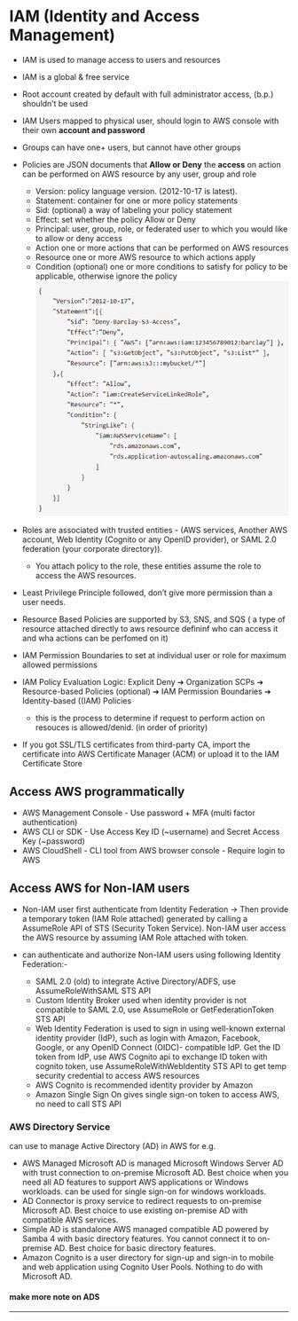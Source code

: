 # IAM (Identity and Access Management)
- IAM is used to manage access to users and resources
- IAM is a global & free service
- Root account created by default with full administrator access, (b.p.) shouldn’t be used
- IAM Users mapped to physical user, should login to AWS console with their own **account and password**
- Groups can have one+ users, but cannot have other groups
- Policies are JSON documents that **Allow or Deny** the **access** on action can be performed on AWS resource by any user, group and role
    - Version: policy language version. (2012-10-17 is latest).
    - Statement: container for one or more policy statements
    - Sid: (optional) a way of labeling your policy statement
    - Effect: set whether the policy Allow or Deny
    - Principal: user, group, role, or federated user to which you would like to allow or deny access
    - Action one or more actions that can be performed on AWS resources
    - Resource one or more AWS resource to which actions apply
    - Condition (optional) one or more conditions to satisfy for policy to be applicable, otherwise ignore the policy
        ![alt text](image-1.png)


- Roles are associated with trusted entities - (AWS services, Another AWS account, Web Identity (Cognito or any OpenID provider), or SAML 2.0 federation (your corporate directory)). 
    - You attach policy to the role, these entities assume the role to access the AWS resources.

- Least Privilege Principle followed, don’t give more permission than a user needs.
- Resource Based Policies are supported by S3, SNS, and SQS ( a type of resource attached directly to aws resource defininf who can access it and wha actions can be perfomed on it)
- IAM Permission Boundaries to set at individual user or role for maximum allowed permissions
- IAM Policy Evaluation Logic: Explicit Deny ➔  Organization SCPs ➔  Resource-based Policies (optional) ➔  IAM Permission Boundaries ➔ Identity-based ((IAM) Policies
    - this is the process to determine if request to perform action on resouces is allowed/denid. (in order of priority)
- If you got SSL/TLS certificates from third-party CA, import the certificate into AWS Certificate Manager (ACM) or upload it to the IAM Certificate Store
  
## Access AWS programmatically
- AWS Management Console - Use password + MFA (multi factor authentication)
- AWS CLI or SDK - Use Access Key ID (~username) and Secret Access Key (~password)
- AWS CloudShell - CLI tool from AWS browser console - Require login to AWS


## Access AWS for Non-IAM users
- Non-IAM user first authenticate from Identity Federation -> Then provide a temporary token (IAM Role attached) generated by calling a AssumeRole API of STS (Security Token Service). Non-IAM user access the AWS resource by assuming IAM Role attached with token.

- can authenticate and authorize Non-IAM users using following Identity Federation:-
    - SAML 2.0 (old) to integrate Active Directory/ADFS, use AssumeRoleWithSAML STS API
    - Custom Identity Broker used when identity provider is not compatible to SAML 2.0, use AssumeRole or GetFederationToken STS API
    - Web Identity Federation is used to sign in using well-known external identity provider (IdP), such as login with Amazon, Facebook, Google, or any OpenID Connect (OIDC)- compatible IdP. Get the ID token from IdP, use AWS Cognito api to exchange ID token with cognito token, use AssumeRoleWithWebIdentity STS API to get temp security credential to access AWS resources
    - AWS Cognito is recommended identity provider by Amazon
    - Amazon Single Sign On gives single sign-on token to access AWS, no need to call STS API


###  AWS Directory Service
 can use to manage Active Directory (AD) in AWS for e.g.
- AWS Managed Microsoft AD is managed Microsoft Windows Server AD with trust connection to on-premise Microsoft AD. Best choice when you need all AD features to support AWS applications or Windows workloads. can be used for single sign-on for windows workloads.
- AD Connector is proxy service to redirect requests to on-premise Microsoft AD. Best choice to use existing on-premise AD with compatible AWS services.
- Simple AD is standalone AWS managed compatible AD powered by Samba 4 with basic directory features. You cannot connect it to on-premise AD. Best choice for basic directory features.
- Amazon Cognito is a user directory for sign-up and sign-in to mobile and web application using Cognito User Pools. Nothing to do with Microsoft AD.


#### make more note on ADS
----